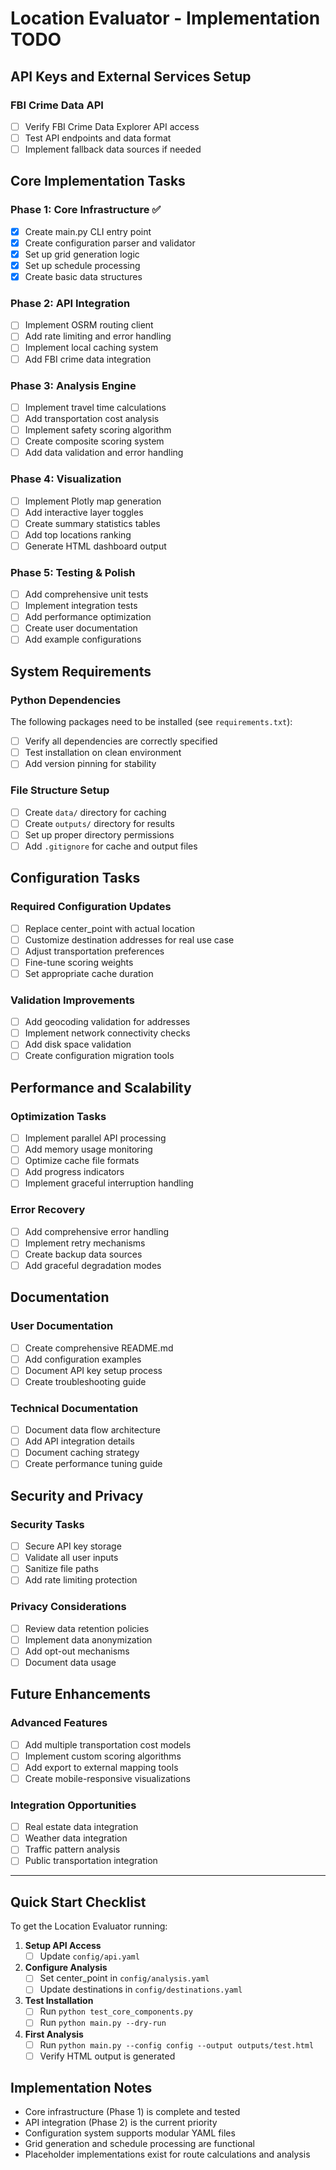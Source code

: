 # Location Evaluator - Implementation TODO

## API Keys and External Services Setup


### FBI Crime Data API
- [ ] Verify FBI Crime Data Explorer API access
- [ ] Test API endpoints and data format
- [ ] Implement fallback data sources if needed

## Core Implementation Tasks

### Phase 1: Core Infrastructure ✅
- [x] Create main.py CLI entry point
- [x] Create configuration parser and validator
- [x] Set up grid generation logic
- [x] Set up schedule processing
- [x] Create basic data structures

### Phase 2: API Integration
- [ ] Implement OSRM routing client
- [ ] Add rate limiting and error handling
- [ ] Implement local caching system
- [ ] Add FBI crime data integration

### Phase 3: Analysis Engine
- [ ] Implement travel time calculations
- [ ] Add transportation cost analysis
- [ ] Implement safety scoring algorithm
- [ ] Create composite scoring system
- [ ] Add data validation and error handling

### Phase 4: Visualization
- [ ] Implement Plotly map generation
- [ ] Add interactive layer toggles
- [ ] Create summary statistics tables
- [ ] Add top locations ranking
- [ ] Generate HTML dashboard output

### Phase 5: Testing & Polish
- [ ] Add comprehensive unit tests
- [ ] Implement integration tests
- [ ] Add performance optimization
- [ ] Create user documentation
- [ ] Add example configurations

## System Requirements

### Python Dependencies
The following packages need to be installed (see `requirements.txt`):
- [ ] Verify all dependencies are correctly specified
- [ ] Test installation on clean environment
- [ ] Add version pinning for stability

### File Structure Setup
- [ ] Create `data/` directory for caching
- [ ] Create `outputs/` directory for results
- [ ] Set up proper directory permissions
- [ ] Add `.gitignore` for cache and output files

## Configuration Tasks

### Required Configuration Updates
- [ ] Replace center_point with actual location
- [ ] Customize destination addresses for real use case
- [ ] Adjust transportation preferences
- [ ] Fine-tune scoring weights
- [ ] Set appropriate cache duration

### Validation Improvements
- [ ] Add geocoding validation for addresses
- [ ] Implement network connectivity checks
- [ ] Add disk space validation
- [ ] Create configuration migration tools

## Performance and Scalability

### Optimization Tasks
- [ ] Implement parallel API processing
- [ ] Add memory usage monitoring
- [ ] Optimize cache file formats
- [ ] Add progress indicators
- [ ] Implement graceful interruption handling

### Error Recovery
- [ ] Add comprehensive error handling
- [ ] Implement retry mechanisms
- [ ] Create backup data sources
- [ ] Add graceful degradation modes

## Documentation

### User Documentation
- [ ] Create comprehensive README.md
- [ ] Add configuration examples
- [ ] Document API key setup process
- [ ] Create troubleshooting guide

### Technical Documentation
- [ ] Document data flow architecture
- [ ] Add API integration details
- [ ] Document caching strategy
- [ ] Create performance tuning guide

## Security and Privacy

### Security Tasks
- [ ] Secure API key storage
- [ ] Validate all user inputs
- [ ] Sanitize file paths
- [ ] Add rate limiting protection

### Privacy Considerations
- [ ] Review data retention policies
- [ ] Implement data anonymization
- [ ] Add opt-out mechanisms
- [ ] Document data usage

## Future Enhancements

### Advanced Features
- [ ] Add multiple transportation cost models
- [ ] Implement custom scoring algorithms
- [ ] Add export to external mapping tools
- [ ] Create mobile-responsive visualizations

### Integration Opportunities
- [ ] Real estate data integration
- [ ] Weather data integration
- [ ] Traffic pattern analysis
- [ ] Public transportation integration

---

## Quick Start Checklist

To get the Location Evaluator running:

1. **Setup API Access**
   - [ ] Update `config/api.yaml`

2. **Configure Analysis**
   - [ ] Set center_point in `config/analysis.yaml`
   - [ ] Update destinations in `config/destinations.yaml`

3. **Test Installation**
   - [ ] Run `python test_core_components.py`
   - [ ] Run `python main.py --dry-run`

4. **First Analysis**
   - [ ] Run `python main.py --config config --output outputs/test.html`
   - [ ] Verify HTML output is generated

## Implementation Notes

- Core infrastructure (Phase 1) is complete and tested
- API integration (Phase 2) is the current priority
- Configuration system supports modular YAML files
- Grid generation and schedule processing are functional
- Placeholder implementations exist for route calculations and analysis